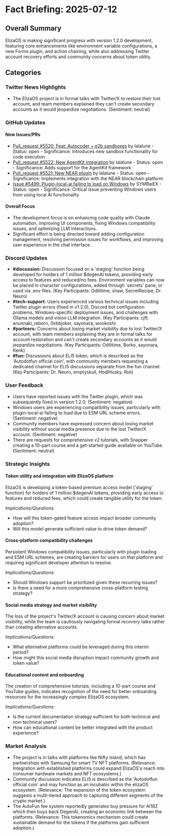 # Fact Briefing: 2025-07-12

## Overall Summary
ElizaOS is making significant progress with version 1.2.0 development, featuring core enhancements like environment variable configurations, a new Forms plugin, and action chaining, while also addressing Twitter account recovery efforts and community concerns about token utility.

## Categories

### Twitter News Highlights
- The ElizaOS project is in formal talks with Twitter/X to restore their lost account, and team members explained they can't create secondary accounts as it would jeopardize negotiations. (Sentiment: neutral)

### GitHub Updates

#### New Issues/PRs
- [Pull_request #5520: Feat: Autocoder + e2b sandboxes](https://github.com/elizaOS/eliza/pull/5520) by lalalune - Status: open - Significance: Introduces new sandbox functionality for code execution
- [Pull_request #5522: New AgentKit integration](https://github.com/elizaOS/eliza/pull/5522) by lalalune - Status: open - Significance: Adds support for the AgentKit framework
- [Pull_request #5521: New NEAR plugin](https://github.com/elizaOS/eliza/pull/5521) by lalalune - Status: open - Significance: Implements integration with the NEAR blockchain platform
- [Issue #5499: Plugin-local-ai failing to load on Windows](https://github.com/elizaOS/eliza/issues/5499) by SYMBaiEX - Status: open - Significance: Critical issue preventing Windows users from using local AI functionality

#### Overall Focus
- The development focus is on enhancing code quality with Claude automation, improving UI components, fixing Windows compatibility issues, and optimizing LLM interactions.
- Significant effort is being directed toward adding configuration management, resolving permission issues for workflows, and improving user experience in the chat interface.

### Discord Updates
- **#discussion:** Discussion focused on a 'staging' function being developed for holders of 1 million $degenAI tokens, providing early access to features and reduced/no fees. Environment variables can now be placed in character configurations, added through 'secrets' pane, or used via .env files. (Key Participants: Odilitime, shaw, SecretRecipe, Dr. Neuro)
- **#tech-support:** Users experienced various technical issues including Twitter plugin errors (fixed in v1.2.0), Discord bot configuration problems, Windows-specific deployment issues, and challenges with Ollama models and vision LLM integration. (Key Participants: cjft, anunnaki_reborn, 0xbbjoker, sayonara, wookosh)
- **#partners:** Concerns about losing market visibility due to lost Twitter/X account, with team members explaining they are in formal talks for account restoration and can't create secondary accounts as it would jeopardize negotiations. (Key Participants: Odilitime, Borko, sayonara, Kenk)
- **#fun:** Discussions about ELI5 token, which is described as the 'Autodotfun official coin', with community members requesting a dedicated channel for ELI5 discussions separate from the fun channel. (Key Participants: Dr. Neuro, emptyskull, HodlHusky, Roii)

### User Feedback
- Users have reported issues with the Twitter plugin, which was subsequently fixed in version 1.2.0. (Sentiment: negative)
- Windows users are experiencing compatibility issues, particularly with plugin-local-ai failing to load due to ESM URL scheme errors. (Sentiment: negative)
- Community members have expressed concern about losing market visibility without social media presence due to the lost Twitter/X account. (Sentiment: negative)
- There are requests for comprehensive v2 tutorials, with Snapper creating a 10-part course and a get-started guide available on YouTube. (Sentiment: neutral)

### Strategic Insights

#### Token utility and integration with ElizaOS platform
ElizaOS is developing a token-based premium access model ('staging' function) for holders of 1 million $degenAI tokens, providing early access to features and reduced fees, which could create tangible utility for the token.

*Implications/Questions:*
  - How will this token-gated feature access impact broader community adoption?
  - Will this model generate sufficient value to drive token demand?

#### Cross-platform compatibility challenges
Persistent Windows compatibility issues, particularly with plugin loading and ESM URL schemes, are creating barriers for users on that platform and requiring significant developer attention to resolve.

*Implications/Questions:*
  - Should Windows support be prioritized given these recurring issues?
  - Is there a need for a more comprehensive cross-platform testing strategy?

#### Social media strategy and market visibility
The loss of the project's Twitter/X account is causing concern about market visibility, while the team is cautiously navigating formal recovery talks rather than creating alternative accounts.

*Implications/Questions:*
  - What alternative platforms could be leveraged during this interim period?
  - How might this social media disruption impact community growth and token value?

#### Educational content and onboarding
The creation of comprehensive tutorials, including a 10-part course and YouTube guides, indicates recognition of the need for better onboarding resources for the increasingly complex ElizaOS ecosystem.

*Implications/Questions:*
  - Is the current documentation strategy sufficient for both technical and non-technical users?
  - How can educational content be better integrated with the product experience?

### Market Analysis
- The project is in talks with platforms like Nifty Island, which has partnerships with Samsung for smart TV NFT platforms. (Relevance: Integration with established platforms could expand ElizaOS's reach into consumer hardware markets and NFT ecosystems.)
- Community discussion indicates ELI5 is described as the 'Autodotfun official coin' and may function as an incubator within the elizaOS ecosystem. (Relevance: The expansion of the token ecosystem suggests a multi-tiered approach to capturing different segments of the crypto market.)
- The AutoFun fee system reportedly generates buy pressure for AI16Z which then buys back DegenAI, creating an economic link between the platforms. (Relevance: This tokenomics mechanism could create sustainable demand for the tokens if the platforms gain sufficient adoption.)